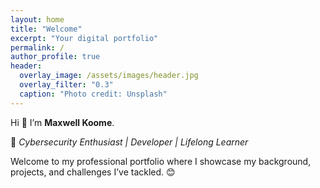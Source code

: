 ```yaml
---
layout: home
title: "Welcome"
excerpt: "Your digital portfolio"
permalink: /
author_profile: true
header:
  overlay_image: /assets/images/header.jpg
  overlay_filter: "0.3"
  caption: "Photo credit: Unsplash"
---
```

Hi 👋 I’m **Maxwell Koome**.

🚀 *Cybersecurity Enthusiast | Developer | Lifelong Learner*

Welcome to my professional portfolio where I showcase my background, projects, and challenges I’ve tackled. 😊
